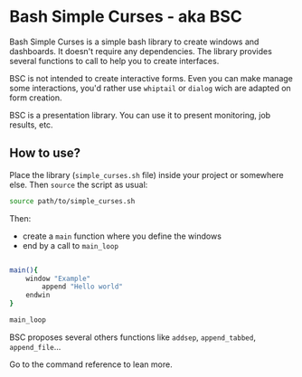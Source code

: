 # Bash Simple Curses - aka BSC

Bash Simple Curses is a simple bash library to create windows and dashboards. It doesn't require any dependencies. The library provides several functions to call to help you to create interfaces.

BSC is not intended to create interactive forms. Even you can make manage some interactions, you'd rather use `whiptail` or `dialog` wich are adapted on form creation.

BSC is a presentation library. You can use it to present monitoring, job results, etc.

## How to use?

Place the library (`simple_curses.sh` file) inside your project or somewhere else. Then `source` the script as usual:

```bash
source path/to/simple_curses.sh
```

Then:

- create a `main` function where you define the windows
- end by a call to `main_loop`

```bash

main(){
    window "Example"
        append "Hello world"
    endwin
}

main_loop
```

BSC proposes several others functions like `addsep`, `append_tabbed`, `append_file`...

Go to the command reference to lean more.
